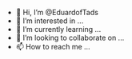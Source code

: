 - 👋 Hi, I’m @EduardofTads
- 👀 I’m interested in ...
- 🌱 I’m currently learning ...
- 💞️ I’m looking to collaborate on ...
- 📫 How to reach me ...

<!---
EduardofTads/EduardofTads is a ✨ special ✨ repository because its `README.md` (this file) appears on your GitHub profile.
You can click the Preview link to take a look at your changes.
--->
